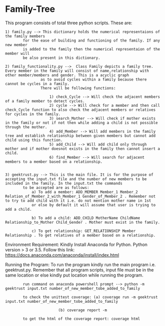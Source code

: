 # Family-Tree

This program consists of total three python scripts. These are:

	1) family.py --> This dictionary holds the numerical representaions of the family members
			for the ease of building and functioning of the family. If any new member 
			is added to the family then the numerical representaion of the member will
			be also present in this dictionary.

	2) family_functionality.py -->  Class Family depicts a family tree. Every member in the family will consist of name,relationship with other member/members and gender. This is a acyclic graph
					as to avoid cycles within a family because there cannot be cycles in a family.
					There will be following functions:

						1) check_Cycle --> Will check the adjacent members of a family member to detect cycles.
						2) cycle --> Will check for a member and then call check_Cycle function to also check the adjacent members or relatives for cycles in the family.
						3) search_Mother --> Will check if mother exists in the family or not if not then while adding a child is not possible through the mother.
						4) add_Member --> Will add members in the family tree and establish relationship between given members but cannot add child using this function.
						5) add_Child --> Will add child only through mother and if mother doesnot exists in the family then cannot insert a child.
						6) find_Member --> Will search for adjacent members to a member based on a relationship.


	3) geektrust.py --> This is the main file. It is for the purpose of accepting the input.txt file and the number of new members to be included in the family. In the input.txt the commands
			to be accepted are as follows:
				a) To add a member: ADD_MEMBER Member_1 Member_2 Relation_of_Member_2_with_Member_1 Gender_of_Member_2 . Remember not to try to add child with it i.e. do not mention mother name in 1st
				or else by default it will assume that user is trying to add a child.

				b) To add a child: ADD_CHILD MotherName ChildName Relationship_to_Mother Child_Gender . Mother must exist in the family.

				c) To get relationship: GET_RELATIONSHIP Member Relationship . To get relatives of a member based on a relationship.


Environment Requirement: Kindly Install Anaconda for Python. Python version > 3 or 3.5. Follow this link: https://docs.anaconda.com/anaconda/install/index.html

Running the Program: To run the program kindly run the main program i.e. geektrust.py. Remember that all program scripts, input file must be in the same location or else kindly put location while running
		the program.

			run command on anaconda powershell prompt --> python -m geektrust input.txt number_of_new_member_tobe_added_to_family

			to check the unittest coverage: (a) coverage run -m geektrust input.txt number_of_new_member_tobe_added_to_family

							(b) coverage report -m

			to get the html of the coverage report: coverage html
